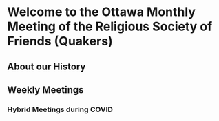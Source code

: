 # Welcome to the Ottawa Monthly Meeting of the Religious Society of Friends (Quakers)

## About our History

## Weekly Meetings

### Hybrid Meetings during COVID
